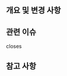 ## 개요 및 변경 사항 <!-- 해당 Pull Request에 대한 간단한 설명 작성 -->

## 관련 이슈 <!-- 해당 Pull Request에 대한 자세한 내용을 확인할 수 있는 이슈를 번호로 작성 ex. #10 -->

closes 

## 참고 사항
